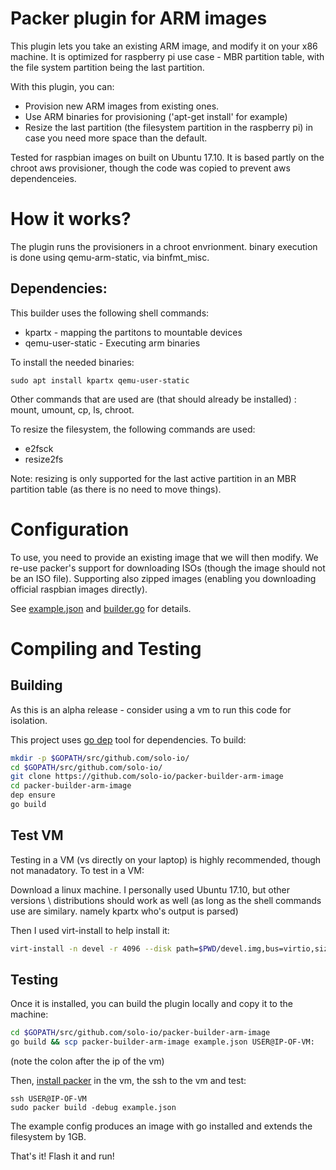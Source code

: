 # Packer plugin for ARM images

This plugin lets you take an existing ARM image, and modify it on your x86 machine.
It is optimized for raspberry pi use case - MBR partition table, with the file system partition 
being the last partition.

With this plugin, you can:
- Provision new ARM images from existing ones.
- Use ARM binaries for provisioning ('apt-get install' for example)
- Resize the last partition (the filesystem partition in the raspberry pi) in case you need more
  space than the default.

Tested for raspbian images on built on Ubuntu 17.10. It is based partly on the chroot aws 
provisioner, though the code was copied to prevent aws dependenceies.

# How it works?

The plugin runs the provisioners in a chroot envrionment. binary execution is done using
qemu-arm-static, via binfmt_misc.


## Dependencies:
This builder uses the following shell commands:
- kpartx - mapping the partitons to mountable devices
- qemu-user-static - Executing arm binaries

To install the needed binaries:
```
sudo apt install kpartx qemu-user-static
```
Other commands that are used are (that should already be installed) : mount, umount, cp, ls, chroot.

To resize the filesystem, the following commands are used:
- e2fsck
- resize2fs

Note: resizing is only supported for the last active
partition in an MBR partition table (as there is no need to move things).

# Configuration
To use, you need to provide an existing image that we will then modify. We re-use packer's support 
for downloading ISOs (though the image should not be an ISO file).
Supporting also zipped images (enabling you downloading official raspbian images directly).

See [example.json](example.json) and [builder.go](pkg/builder/builder.go) for details.

# Compiling and Testing
## Building
As this is an alpha release - consider using a vm to run this code for isolation.

This project uses [go dep](https://github.com/golang/dep) tool for dependencies.
To build:
```bash
mkdir -p $GOPATH/src/github.com/solo-io/
cd $GOPATH/src/github.com/solo-io/
git clone https://github.com/solo-io/packer-builder-arm-image
cd packer-builder-arm-image
dep ensure
go build
```

## Test VM
Testing in a VM (vs directly on your laptop) is highly recommended, though not manadatory. To test in a VM:

Download a linux machine. I personally used Ubuntu 17.10, but other versions \ distributions should work as well (as long as the shell commands use are similary. namely kpartx who's output is parsed)

Then I used virt-install to help install it:
```bash
virt-install -n devel -r 4096 --disk path=$PWD/devel.img,bus=virtio,size=40 -c ~/Downloads/ubuntu-17.10-desktop-amd64.iso --network network=default,model=virtio
```

## Testing
Once it is installed, you can build the plugin locally and copy it to the machine:
```bash
cd $GOPATH/src/github.com/solo-io/packer-builder-arm-image
go build && scp packer-builder-arm-image example.json USER@IP-OF-VM:
```
(note the colon after the ip of the vm)

Then, [install packer](https://www.packer.io/docs/install/index.html) in the vm, the ssh to the vm and test:
```
ssh USER@IP-OF-VM
sudo packer build -debug example.json
```

The example config produces an image with go installed and extends the filesystem by 1GB.

That's it! Flash it and run!
